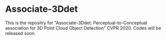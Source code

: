 # Associate-3Ddet
This is the repositry for "Associate-3Ddet: Perceptual-to-Conceptual association for 3D Point Cloud Object Detection" CVPR 2020. Codes will be released soon.
